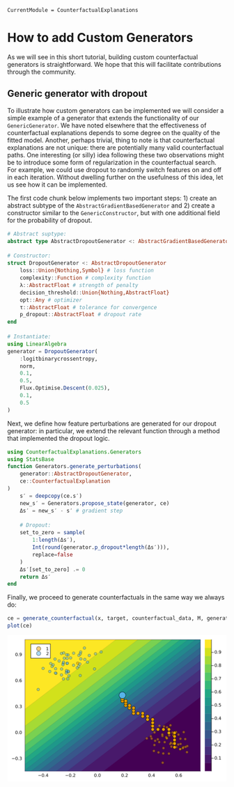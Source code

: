 
``` @meta
CurrentModule = CounterfactualExplanations 
```

# How to add Custom Generators

As we will see in this short tutorial, building custom counterfactual generators is straightforward. We hope that this will facilitate contributions through the community.

## Generic generator with dropout

To illustrate how custom generators can be implemented we will consider a simple example of a generator that extends the functionality of our `GenericGenerator`. We have noted elsewhere that the effectiveness of counterfactual explanations depends to some degree on the quality of the fitted model. Another, perhaps trivial, thing to note is that counterfactual explanations are not unique: there are potentially many valid counterfactual paths. One interesting (or silly) idea following these two observations might be to introduce some form of regularization in the counterfactual search. For example, we could use dropout to randomly switch features on and off in each iteration. Without dwelling further on the usefulness of this idea, let us see how it can be implemented.

The first code chunk below implements two important steps: 1) create an abstract subtype of the `AbstractGradientBasedGenerator` and 2) create a constructor similar to the `GenericConstructor`, but with one additional field for the probability of dropout.

``` julia
# Abstract suptype:
abstract type AbstractDropoutGenerator <: AbstractGradientBasedGenerator end

# Constructor:
struct DropoutGenerator <: AbstractDropoutGenerator
    loss::Union{Nothing,Symbol} # loss function
    complexity::Function # complexity function
    λ::AbstractFloat # strength of penalty
    decision_threshold::Union{Nothing,AbstractFloat} 
    opt::Any # optimizer
    τ::AbstractFloat # tolerance for convergence
    p_dropout::AbstractFloat # dropout rate
end

# Instantiate:
using LinearAlgebra
generator = DropoutGenerator(
    :logitbinarycrossentropy,
    norm,
    0.1,
    0.5,
    Flux.Optimise.Descent(0.025),
    0.1,
    0.5
)
```

Next, we define how feature perturbations are generated for our dropout generator: in particular, we extend the relevant function through a method that implemented the dropout logic.

``` julia
using CounterfactualExplanations.Generators
using StatsBase
function Generators.generate_perturbations(
    generator::AbstractDropoutGenerator, 
    ce::CounterfactualExplanation
)
    s′ = deepcopy(ce.s′)
    new_s′ = Generators.propose_state(generator, ce)
    Δs′ = new_s′ - s′ # gradient step

    # Dropout:
    set_to_zero = sample(
        1:length(Δs′),
        Int(round(generator.p_dropout*length(Δs′))),
        replace=false
    )
    Δs′[set_to_zero] .= 0
    return Δs′
end
```

Finally, we proceed to generate counterfactuals in the same way we always do:

``` julia
ce = generate_counterfactual(x, target, counterfactual_data, M, generator)
plot(ce)
```

![](custom_generators_files/figure-commonmark/cell-5-output-1.svg)
